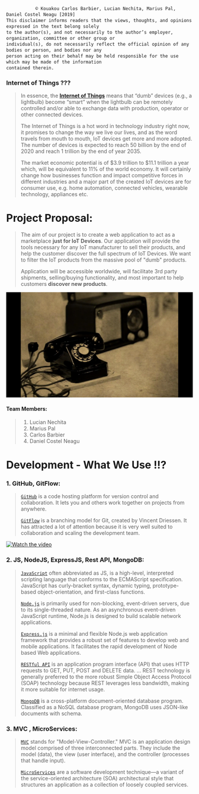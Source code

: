
 ```
            © Kouakou Carlos Barbier, Lucian Nechita, Marius Pal, Daniel Costel Neagu [2019]
This disclaimer informs readers that the views, thoughts, and opinions expressed in the text belong solely
to the author(s), and not necessarily to the author’s employer, organization, committee or other group or 
individual(s), do not necessarily reflect the official opinion of any bodies or person, and bodies nor any 
person acting on their behalf may be held responsible for the use which may be made of the information 
contained therein.
```

### Internet of Things ???


> In essence, the **[Internet of Things](https://www.youtube.com/watch?v=LlhmzVL5bm8)** means that “dumb” devices (e.g., a lightbulb) become “smart” when the lightbulb can be remotely controlled and/or able to exchange data with production, operator or other connected devices. 
>
> The Internet of Things is a hot word in technology industry right now, it promises to change the way we live our lives, and as the word travels from mouth to mouth, IoT devices get more and more adopted. The number of devices is expected to reach 50 billion by the end of 2020 and reach 1 trillion by the end of year 2035.
>
> The market economic potential is of $3.9 trillion to $11.1 trillion a year which, will be equivalent to 11% of the world economy. It will certainly change how businesses function and impact competitive forces in different industries and a major part of the created IoT devices are for consumer use, e.g. home automation, connected vehicles, wearable technology, appliances etc.
>

# Project Proposal:

> The aim of our project is to create a web application to act as a marketplace **just for IoT Devices**. Our application will provide the tools necessary for any IoT manufacturer to sell their products, and help the customer discover the full spectrum of IoT Devices. We want to filter the IoT products from the massive pool of "dumb" products.
>
> Application will be accessible worldwide, will facilitate 3rd party shipments, selling/buying functionality, and most important to help customers **discover new products**.



[![Screenshot](old-radio-telephone.gif)](#)


#### Team Members:

 >1.  Lucian Nechita
 >2.  Marius Pal
 >3.  Carlos Barbier
 >4.  Daniel Costel Neagu

  
# Development - What We Use !!? 

### 1. GitHub, GitFlow:
> [`GitHub`](https://www.youtube.com/watch?v=w3jLJU7DT5E) is a code hosting platform for version control and collaboration. It lets you and others work together on projects from anywhere.
>
> [`GitFlow`](https://youtu.be/aJnFGMclhU8?t=199) is a branching model for Git, created by Vincent Driessen. It has attracted a lot of attention because it is very well suited to collaboration and scaling the development team.


[![Watch the video](GitFlow.gif)](https://youtu.be/aJnFGMclhU8?t=199)

### 2. JS, NodeJS, ExpressJS, Rest API, MongoDB:
> [`JavaScript`](https://www.youtube.com/watch?v=nItSSTwBvSU) often abbreviated as JS, is a high-level, interpreted scripting language that conforms to the ECMAScript specification. JavaScript has curly-bracket syntax, dynamic typing, prototype-based object-orientation, and first-class functions.
>
> [`Node.js`](https://www.youtube.com/watch?v=2gQG4cFjahw) is primarily used for non-blocking, event-driven servers, due to its single-threaded nature. As an asynchronous event-driven JavaScript runtime, Node.js is designed to build scalable network applications.
>
> [`Express.js`](https://www.youtube.com/watch?v=IjXAr5CJ2Ec) is a minimal and flexible Node.js web application framework that provides a robust set of features to develop web and mobile applications. It facilitates the rapid development of Node based Web applications.
>
> [`RESTful API`](https://www.youtube.com/watch?v=7YcW25PHnAA) is an application program interface (API) that uses HTTP requests to GET, PUT, POST and DELETE data. ... REST technology is generally preferred to the more robust Simple Object Access Protocol (SOAP) technology because REST leverages less bandwidth, making it more suitable for internet usage.
>
> [`MongoDB`](https://www.youtube.com/watch?v=CvIr-2lMLsk) is a cross-platform document-oriented database program. Classified as a NoSQL database program, MongoDB uses JSON-like documents with schema.

### 3. MVC , MicroServices:
> [`MVC`](https://www.youtube.com/watch?v=DUg2SWWK18I) stands for "Model-View-Controller." MVC is an application design model comprised of three interconnected parts. They include the model (data), the view (user interface), and the controller (processes that handle input).
>
> [`MicroServices`](https://www.youtube.com/watch?v=j3XufmvEMiM) are a software development technique—a variant of the service-oriented architecture (SOA) architectural style that structures an application as a collection of loosely coupled services.




 
